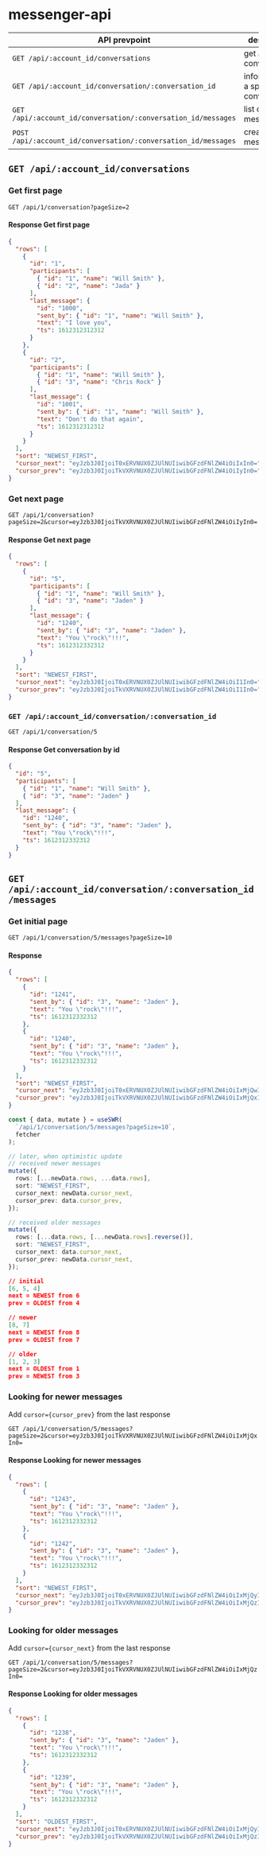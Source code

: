 # messenger-api

| API prevpoint                                                  | description                            | sample data               |
| -------------------------------------------------------------- | -------------------------------------- | ------------------------- |
| `GET /api/:account_id/conversations`                           | get a list of conversations            | `Paginated<Conversation>` |
| `GET /api/:account_id/conversation/:conversation_id`           | information of a specific conversation | `Conversation`            |
| `GET /api/:account_id/conversation/:conversation_id/messages`  | list of messages                       | `Paginated<Message>`      |
| `POST /api/:account_id/conversation/:conversation_id/messages` | create a new messages                  | `Message`                 |

## `GET /api/:account_id/conversations`

### Get first page

`GET /api/1/conversation?pageSize=2`

#### Response Get first page

```json
{
  "rows": [
    {
      "id": "1",
      "participants": [
        { "id": "1", "name": "Will Smith" },
        { "id": "2", "name": "Jada" }
      ],
      "last_message": {
        "id": "1000",
        "sent_by": { "id": "1", "name": "Will Smith" },
        "text": "I love you",
        "ts": 1612312312312
      }
    },
    {
      "id": "2",
      "participants": [
        { "id": "1", "name": "Will Smith" },
        { "id": "3", "name": "Chris Rock" }
      ],
      "last_message": {
        "id": "1001",
        "sent_by": { "id": "1", "name": "Will Smith" },
        "text": "Don't do that again",
        "ts": 1612312312312
      }
    }
  ],
  "sort": "NEWEST_FIRST",
  "cursor_next": "eyJzb3J0IjoiT0xERVNUX0ZJUlNUIiwibGFzdFNlZW4iOiIxIn0=",
  "cursor_prev": "eyJzb3J0IjoiTkVXRVNUX0ZJUlNUIiwibGFzdFNlZW4iOiIyIn0="
}
```

### Get next page

`GET /api/1/conversation?pageSize=2&cursor=eyJzb3J0IjoiTkVXRVNUX0ZJUlNUIiwibGFzdFNlZW4iOiIyIn0=`

#### Response Get next page

```json
{
  "rows": [
    {
      "id": "5",
      "participants": [
        { "id": "1", "name": "Will Smith" },
        { "id": "3", "name": "Jaden" }
      ],
      "last_message": {
        "id": "1240",
        "sent_by": { "id": "3", "name": "Jaden" },
        "text": "You \"rock\"!!!",
        "ts": 1612312332312
      }
    }
  ],
  "sort": "NEWEST_FIRST",
  "cursor_next": "eyJzb3J0IjoiT0xERVNUX0ZJUlNUIiwibGFzdFNlZW4iOiI1In0=",
  "cursor_prev": "eyJzb3J0IjoiTkVXRVNUX0ZJUlNUIiwibGFzdFNlZW4iOiI1In0="
}
```

### `GET /api/:account_id/conversation/:conversation_id`

`GET /api/1/conversation/5`

#### Response Get conversation by id

```json
{
  "id": "5",
  "participants": [
    { "id": "1", "name": "Will Smith" },
    { "id": "3", "name": "Jaden" }
  ],
  "last_message": {
    "id": "1240",
    "sent_by": { "id": "3", "name": "Jaden" },
    "text": "You \"rock\"!!!",
    "ts": 1612312332312
  }
}
```

## `GET /api/:account_id/conversation/:conversation_id/messages`

### Get initial page

`GET /api/1/conversation/5/messages?pageSize=10`

#### Response

```json
{
  "rows": [
    {
      "id": "1241",
      "sent_by": { "id": "3", "name": "Jaden" },
      "text": "You \"rock\"!!!",
      "ts": 1612312332312
    },
    {
      "id": "1240",
      "sent_by": { "id": "3", "name": "Jaden" },
      "text": "You \"rock\"!!!",
      "ts": 1612312332312
    }
  ],
  "sort": "NEWEST_FIRST",
  "cursor_next": "eyJzb3J0IjoiT0xERVNUX0ZJUlNUIiwibGFzdFNlZW4iOiIxMjQwIn0=",
  "cursor_prev": "eyJzb3J0IjoiTkVXRVNUX0ZJUlNUIiwibGFzdFNlZW4iOiIxMjQxIn0="
}
```

```ts
const { data, mutate } = useSWR(
  `/api/1/conversation/5/messages?pageSize=10`,
  fetcher
);

// later, when optimistic update
// received newer messages
mutate({
  rows: [...newData.rows, ...data.rows],
  sort: "NEWEST_FIRST",
  cursor_next: newData.cursor_next,
  cursor_prev: data.cursor_prev,
});

// received older messages
mutate({
  rows: [...data.rows, [...newData.rows].reverse()],
  sort: "NEWEST_FIRST",
  cursor_next: data.cursor_next,
  cursor_prev: newData.cursor_next,
});
```

```json
// initial
[6, 5, 4]
next = NEWEST from 6
prev = OLDEST from 4

// newer
[8, 7]
next = NEWEST from 8
prev = OLDEST from 7

// older
[1, 2, 3]
next = OLDEST from 1
prev = NEWEST from 3
```

### Looking for newer messages

Add `cursor={cursor_prev}` from the last response

`GET /api/1/conversation/5/messages?pageSize=2&cursor=eyJzb3J0IjoiTkVXRVNUX0ZJUlNUIiwibGFzdFNlZW4iOiIxMjQxIn0=`

#### Response Looking for newer messages

```json
{
  "rows": [
    {
      "id": "1243",
      "sent_by": { "id": "3", "name": "Jaden" },
      "text": "You \"rock\"!!!",
      "ts": 1612312332312
    },
    {
      "id": "1242",
      "sent_by": { "id": "3", "name": "Jaden" },
      "text": "You \"rock\"!!!",
      "ts": 1612312332312
    }
  ],
  "sort": "NEWEST_FIRST",
  "cursor_next": "eyJzb3J0IjoiT0xERVNUX0ZJUlNUIiwibGFzdFNlZW4iOiIxMjQyIn0=",
  "cursor_prev": "eyJzb3J0IjoiTkVXRVNUX0ZJUlNUIiwibGFzdFNlZW4iOiIxMjQzIn0="
}
```

### Looking for older messages

Add `cursor={cursor_next}` from the last response

`GET /api/1/conversation/5/messages?pageSize=2&cursor=eyJzb3J0IjoiTkVXRVNUX0ZJUlNUIiwibGFzdFNlZW4iOiIxMjQzIn0=`

#### Response Looking for older messages

```json
{
  "rows": [
    {
      "id": "1238",
      "sent_by": { "id": "3", "name": "Jaden" },
      "text": "You \"rock\"!!!",
      "ts": 1612312332312
    },
    {
      "id": "1239",
      "sent_by": { "id": "3", "name": "Jaden" },
      "text": "You \"rock\"!!!",
      "ts": 1612312332312
    }
  ],
  "sort": "OLDEST_FIRST",
  "cursor_next": "eyJzb3J0IjoiT0xERVNUX0ZJUlNUIiwibGFzdFNlZW4iOiIxMjQyIn0=",
  "cursor_prev": "eyJzb3J0IjoiTkVXRVNUX0ZJUlNUIiwibGFzdFNlZW4iOiIxMjQzIn0="
}
```
